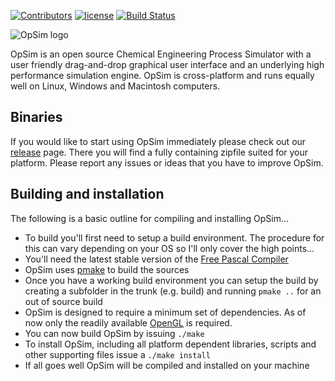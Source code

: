 [![Contributors](https://img.shields.io/github/contributors/daar/opsim.svg)](https://github.com/daar/opsim/graphs/contributors)
[![license](https://img.shields.io/badge/license-%20GPL--2-blue.svg)](../master/LICENSE)
[![Build Status](https://travis-ci.org/daar/opsim.svg?branch=master)](https://travis-ci.org/daar/opsim)

<img src="https://github.com/daar/opsim/blob/master/images/logo/logo.png" alt="OpSim logo"/>

OpSim is an open source Chemical Engineering Process Simulator with a user friendly drag-and-drop graphical user interface and an underlying high performance simulation engine. OpSim is cross-platform and runs equally well on Linux, Windows and Macintosh computers.

## Binaries
If you would like to start using OpSim immediately please check out our [release](https://github.com/daar/opsim/releases) page. There you will find a fully containing zipfile suited for your platform. Please report any issues or ideas that you have to improve OpSim.

## Building and installation
The following is a basic outline for compiling and installing OpSim...

  - To build you'll first need to setup a build environment. The procedure for this can vary depending on your OS so I'll only cover the high points...
  - You'll need the latest stable version of the [Free Pascal Compiler](https://freepascal.org/)
  - OpSim uses [pmake](https://github.com/daar/pmake) to build the sources
  - Once you have a working build environment you can setup the build by creating a subfolder in the trunk (e.g. build) and running `pmake ..` for an out of source build
  - OpSim is designed to require a minimum set of dependencies. As of now only the readily available [OpenGL](http://www.opengl.org) is required.
  - You can now build OpSim by issuing `./make`
  - To install OpSim, including all platform dependent libraries, scripts and other supporting files issue a `./make install`
  - If all goes well OpSim will be compiled and installed on your machine
